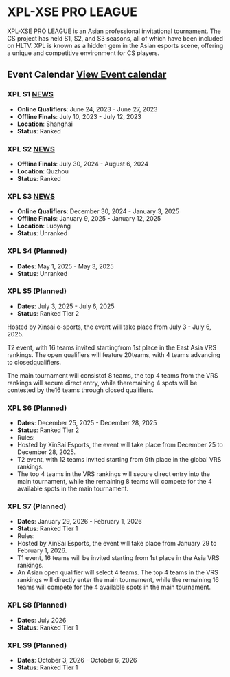# XPL-XSE PRO LEAGUE

XPL-XSE PRO LEAGUE is an Asian professional invitational tournament. The CS project has held S1, S2, and S3 seasons, all of which have been included on HLTV. XPL is known as a hidden gem in the Asian esports scene, offering a unique and competitive environment for CS players.

## Event Calendar  [View Event calendar](events.md)


### XPL S1 [NEWS](http://www.xse.asia/index.php?m=home&c=View&a=index&aid=165&admin_id=1)
- **Online Qualifiers**: June 24, 2023 - June 27, 2023
- **Offline Finals**: July 10, 2023 - July 12, 2023
- **Location**: Shanghai
- **Status**: Ranked

### XPL S2 [NEWS](http://www.xse.asia/index.php?m=home&c=View&a=index&aid=166&admin_id=1)
- **Offline Finals**: July 30, 2024 - August 6, 2024
- **Location**: Quzhou
- **Status**: Ranked

### XPL S3 [NEWS](http://www.xse.asia/index.php?m=home&c=View&a=index&aid=167&admin_id=1)
- **Online Qualifiers**: December 30, 2024 - January 3, 2025
- **Offline Finals**: January 9, 2025 - January 12, 2025
- **Location**: Luoyang
- **Status**: Unranked

### XPL S4 (Planned)
- **Dates**: May 1, 2025 - May 3, 2025
- **Status**: Unranked


### XPL S5 (Planned)
- **Dates**: July 3, 2025 - July 6, 2025
- **Status**: Ranked Tier 2

Hosted by Xinsai e-sports, the event will take place from July 3 - July 6, 2025.

T2 event, with 16 teams invited startingfrom 1st place in the East Asia VRS rankings. 
The open qualifiers will feature 20teams, with 4 teams advancing to closedqualifiers. 

The main tournament will consistof 8 teams, 
the top 4 teams from the VRS rankings will secure direct entry, 
while theremaining 4 spots will be contested by the16 teams through closed qualifiers.


### XPL S6 (Planned)
- **Dates**: December 25, 2025 - December 28, 2025
- **Status**: Ranked Tier 2
- Rules:
- Hosted by XinSai Esports, the event will take place from December 25 to December 28, 2025.
- T2 event, with 12 teams invited starting from 9th place in the global VRS rankings.
- The top 4 teams in the VRS rankings will secure direct entry into the main tournament, while the remaining 8 teams will compete for the 4 available spots in the main tournament.


### XPL S7 (Planned)
- **Dates**: January 29, 2026 - February 1, 2026
- **Status**: Ranked Tier 1
- Rules:
- Hosted by XinSai Esports, the event will take place from January 29 to February 1, 2026.
- T1 event, 16 teams will be invited starting from 1st place in the Asia VRS rankings.
- An Asian open qualifier will select 4 teams. The top 4 teams in the VRS rankings will directly enter the main tournament,
  while the remaining 16 teams will compete for the 4 available spots in the main tournament.

### XPL S8 (Planned)
- **Dates**: July 2026
- **Status**: Ranked Tier 1

### XPL S9 (Planned)
- **Dates**: October 3, 2026 - October 6, 2026
- **Status**: Ranked Tier 1
